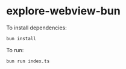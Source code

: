 # explore-webview-bun

To install dependencies:

```bash
bun install
```

To run:

```bash
bun run index.ts
```
